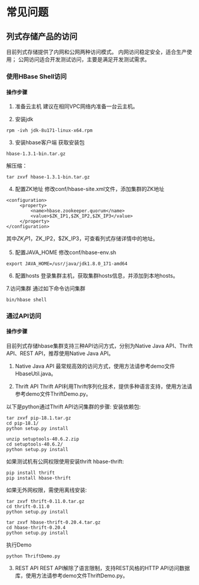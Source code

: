 # 常见问题

## 列式存储产品的访问

目前列式存储提供了内网和公网两种访问模式。
内网访问稳定安全，适合生产使用；
公网访问适合开发测试访问，主要是满足开发测试需求。

### 使用HBase Shell访问
#### 操作步骤
1. 准备云主机
建议在相同VPC网络内准备一台云主机。

2. 安装jdk
```
rpm -ivh jdk-8u171-linux-x64.rpm
```

3. 安装hbase客户端
获取安装包 
```
hbase-1.3.1-bin.tar.gz
```
解压缩：
```
tar zxvf hbase-1.3.1-bin.tar.gz
```

4. 配置ZK地址
修改conf/hbase-site.xml文件，添加集群的ZK地址
```
<configuration>
     <property>
         <name>hbase.zookeeper.quorum</name>
         <value>$ZK_IP1,$ZK_IP2,$ZK_IP3</value>
     </property>
</configuration>
```
其中$ZK_IP1，$ZK_IP2，$ZK_IP3，可查看列式存储详情中的地址。

5. 配置JAVA_HOME 
修改conf/hbase-env.sh
```
export JAVA_HOME=/usr/java/jdk1.8.0_171-amd64
```

6. 配置hosts
登录集群主机，获取集群hosts信息，并添加到本地hosts。

7.访问集群
通过如下命令访问集群
```
bin/hbase shell
```

### 通过API访问
#### 操作步骤
目前列式存储hbase集群支持三种API访问方式，分别为Native Java API、Thrift API、REST API，推荐使用Native Java API。

1. Native Java API
最常规高效的访问方式，使用方法请参考demo文件HbaseUtil.java。

2. Thrift API
Thrift API利用Thrift序列化技术，提供多种语言支持，使用方法请参考demo文件ThriftDemo.py。

以下是python通过Thrift API访问集群的步骤:
安装依赖包:
```
tar zxvf pip-18.1.tar.gz
cd pip-18.1/
python setup.py install

unzip setuptools-40.6.2.zip
cd setuptools-40.6.2/
python setup.py install
```
如果测试机有公网权限使用安装thrift hbase-thrift:
```
pip install thrift
pip install hbase-thrift
```

如果无外网权限，需使用离线安装:
```
tar zxvf thrift-0.11.0.tar.gz
cd thrift-0.11.0
python setup.py install

tar zxvf hbase-thrift-0.20.4.tar.gz
cd hbase-thrift-0.20.4
python setup.py install
```
执行Demo
```
python ThriftDemo.py
```

3. REST API 
REST API解除了语言限制，支持REST风格的HTTP API访问数据库，使用方法请参考demo文件ThriftDemo.py。


